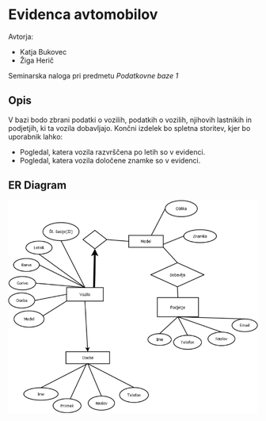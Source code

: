 # Evidenca avtomobilov

 Avtorja:
 * Katja Bukovec
 * Žiga Herič

Seminarska naloga pri predmetu *Podatkovne baze 1*

## Opis
V bazi bodo zbrani podatki o vozilih, podatkih o vozilih, njihovih lastnikih in podjetjih, ki ta vozila dobavljajo. Končni izdelek bo spletna storitev, kjer bo uporabnik lahko: 

* Pogledal, katera vozila razvrščena po letih so v evidenci.
* Pogledal, katera vozila določene znamke so v evidenci.

## ER Diagram

![ER diagram](Diagram.png)
